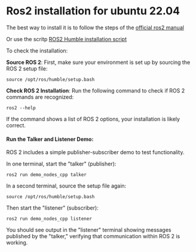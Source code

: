 # Ros2 installation for ubuntu 22.04

The best way to install it is to follow the steps of the [official ros2 manual](https://docs.ros.org/en/iron/Installation/Ubuntu-Install-Debs.html)

Or use the scritp [ROS2 Humble installation script](ROS2%Humble%installation%script)

To check the installation:

**Source ROS 2**: First, make sure your environment is set up by sourcing the ROS 2 setup file:

```
source /opt/ros/humble/setup.bash
```

**Check ROS 2 Installation**: Run the following command to check if ROS 2 commands are recognized:

```
ros2 --help
```
If the command shows a list of ROS 2 options, your installation is likely correct.

#### **Run the Talker and Listener Demo**: 
ROS 2 includes a simple publisher-subscriber demo to test functionality.

In one terminal, start the "talker" (publisher):
```
ros2 run demo_nodes_cpp talker

```
In a second terminal, source the setup file again:
```
source /opt/ros/humble/setup.bash
```
Then start the "listener" (subscriber):
```
ros2 run demo_nodes_cpp listener
```
You should see output in the "listener" terminal showing messages published by the "talker," verifying that communication within ROS 2 is working.




